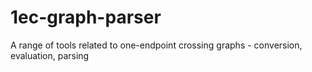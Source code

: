 # 1ec-graph-parser
A range of tools related to one-endpoint crossing graphs - conversion, evaluation, parsing
